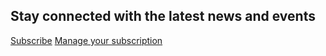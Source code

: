 <div class="subscription-banner">
    <div class="vertical-align">
        <h2>Stay connected with the latest news and events</h2>
        <a href="" class="usa-button secondary__button">Subscribe</a>
        <a href="" class="sub_link">Manage your subscription</a>
    </div>
</div>